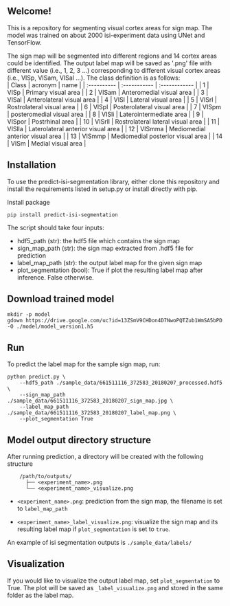 ## Welcome!
This is a repository for segmenting visual cortex areas for sign map. 
The model was trained on about 2000 isi-experiment data using UNet and TensorFlow.

The sign map will be segmented into different regions and 14 cortex areas could be identified.
The output label map will be saved as '.png' file with different value (i.e., 1, 2, 3 ...) 
corresponding to different visual cortex areas (i.e., VISp, VISam, VISal ...). 
The class definition is as follows:  
| Class | acronym | name | 
| :---------- | :----------- | :------------ |
| 1 | VISp | Primary visual area |
| 2 | VISam | Anteromedial visual area |
| 3 | VISal | Anterolateral visual area |
| 4 | VISl | Lateral visual area |
| 5 | VISrl | Rostrolateral visual area |
| 6 | VISpl | Posterolateral visual area |
| 7 | VISpm | posteromedial visual area |
| 8 | VISli | Laterointermediate area |
| 9 | VISpor | Postrhinal area |
| 10 | VISrll | Rostrolateral lateral visual area |
| 11 | VISlla | Laterolateral anterior visual area |
| 12 | VISmma | Mediomedial anterior visual area |
| 13 | VISmmp | Mediomedial posterior visual area |
| 14 | VISm | Medial visual area |




## Installation
To use the predict-isi-segmentation library, either clone this repository and install the requirements listed in setup.py or install directly with pip.

Install package

```
pip install predict-isi-segmentation
```

The script should take four inputs:

- hdf5_path (str): the hdf5 file which contains the sign map
- sign_map_path (str): the sign map extracted from .hdf5 file for prediction
- label_map_path (str): the output label map for the given sign map
- plot_segmentation (bool): True if plot the resulting label map after inference. False otherwise.

## Download trained model

```
mkdir -p model
gdown https://drive.google.com/uc?id=13ZSmV9CHDon4D7NwoPQTZub1WmSA5bPD -O ./model/model_version1.h5
```

## Run 
To predict the label map for the sample sign map, run:
```
python predict.py \
    --hdf5_path ./sample_data/661511116_372583_20180207_processed.hdf5 \
    --sign_map_path ./sample_data/661511116_372583_20180207_sign_map.jpg \
    --label_map_path ./sample_data/661511116_372583_20180207_label_map.png \
    --plot_segmentation True
```

## Model output directory structure
After running prediction, a directory will be created with the following structure
```console
    /path/to/outputs/
      ├── <experiment_name>.png
      └── <experiment_name>_visualize.png
```      
* `<experiment_name>.png`: prediction from the sign map, the filename is set to `label_map_path`

* `<experiment_name>_label_visualize.png`: visualize the sign map and its resulting label map if `plot_segmentation` is set to `true`.

An example of isi segmentation outputs is `./sample_data/labels/`



<!-- ## Test
Integration test for predict-isi-segmentation using the sample data, run:
```
cd integration_test
python ./integration_test.py
``` -->

## Visualization

If you would like to visualize the output label map, set `plot_segmentation` to True. 
The plot will be saved as `_label_visualize.png` and stored in the same folder as the label map.





